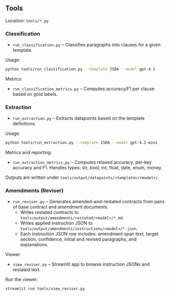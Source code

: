 ## Tools

Location: `tools/*.py`

### Classification

- `run_classification.py` – Classifies paragraphs into clauses for a given template.

Usage:
```bash
python tools/run_classification.py --template ISDA --model gpt-4.1
```

Metrics:
- `run_classification_metrics.py` – Computes accuracy/F1 per clause based on gold labels.

### Extraction

- `run_extraction.py` – Extracts datapoints based on the template definitions.

Usage:
```bash
python tools/run_extraction.py --template ISDA --model gpt-4.1-mini
```

Metrics and reporting:
- `run_extraction_metrics.py` – Computes relaxed accuracy, per-key accuracy and F1. Handles types: str, bool, int, float, date, enum, money.

Outputs are written under `tools/output/datapoints/<template>/<model>/`.

### Amendments (Reviser)

- `run_reviser.py` – Generates amended-and-restated contracts from pairs of base contract and amendment documents.
  - Writes restated contracts to `tools/output/amendments/restated/<model>/*.md`.
  - Writes applied instruction JSON to `tools/output/amendments/instructions/<model>/*.json`.
  - Each instruction JSON row includes: amendment span text, target section, confidence, initial and revised paragraphs, and explanations.

Viewer:
- `view_reviser.py` – Streamlit app to browse instruction JSONs and restated text.

Run the viewer:
```bash
streamlit run tools/view_reviser.py
```
